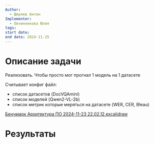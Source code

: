 ```yaml
---
Author:
  - Ширяев Антон
Implementer:
  - Овчинникова Юлия
tags: 
start date: 
end date: 2024-11-25
---
```

# Описание задачи

Реализовать. Чтобы просто мог прогнал 1 модель на 1 датасете

Считывает конфиг файл:
* список датасетов (DocVQAmini)
* список моделей (Qwen2-VL-2b)
* список метрик которые меряться на датасете (WER, CER, Bleau)

[Бенчмарк Архитектура ПО 2024-11-23 22.02.12.excalidraw](../../../files/Бенчмарк%20Архитектура%20ПО%202024-11-23%2022.02.12.excalidraw.md)


# Результаты
